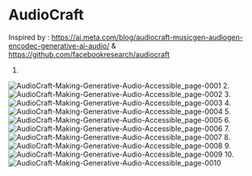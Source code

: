 # AudioCraft

Inspired by : https://ai.meta.com/blog/audiocraft-musicgen-audiogen-encodec-generative-ai-audio/ &
https://github.com/facebookresearch/audiocraft

1.
![AudioCraft-Making-Generative-Audio-Accessible_page-0001](https://github.com/Rakib-data-scientist/AudioCraft/assets/137823730/40498aed-ca58-4c98-b28d-94dcd62724a9)
2.
![AudioCraft-Making-Generative-Audio-Accessible_page-0002](https://github.com/Rakib-data-scientist/AudioCraft/assets/137823730/bdfea75c-e056-4046-bf32-884a5acc2cbd)
3.
![AudioCraft-Making-Generative-Audio-Accessible_page-0003](https://github.com/Rakib-data-scientist/AudioCraft/assets/137823730/23fd9e19-975e-4722-8670-15f9ecd9ad97)
4.
![AudioCraft-Making-Generative-Audio-Accessible_page-0004](https://github.com/Rakib-data-scientist/AudioCraft/assets/137823730/076bb853-31b4-4765-9c81-ea6d7dfd2953)
5.
![AudioCraft-Making-Generative-Audio-Accessible_page-0005](https://github.com/Rakib-data-scientist/AudioCraft/assets/137823730/40e87c4e-6b0b-4b8c-aab9-faf6d6af0e1e)
6.
![AudioCraft-Making-Generative-Audio-Accessible_page-0006](https://github.com/Rakib-data-scientist/AudioCraft/assets/137823730/89102e66-8a38-49bf-9971-331dd6c8efd3)
7.
![AudioCraft-Making-Generative-Audio-Accessible_page-0007](https://github.com/Rakib-data-scientist/AudioCraft/assets/137823730/be1e0fc7-a64b-45a1-b1c4-70bc7a2d1176)
8.
![AudioCraft-Making-Generative-Audio-Accessible_page-0008](https://github.com/Rakib-data-scientist/AudioCraft/assets/137823730/4de831af-32cd-410d-9869-cbd253e0ce08)
9.
![AudioCraft-Making-Generative-Audio-Accessible_page-0009](https://github.com/Rakib-data-scientist/AudioCraft/assets/137823730/4976b650-4a63-4542-bb07-c3b4cd3221d3)
10.
![AudioCraft-Making-Generative-Audio-Accessible_page-0010](https://github.com/Rakib-data-scientist/AudioCraft/assets/137823730/dc21ac0d-3ee2-41f4-bbbe-5394c0d5b272)
